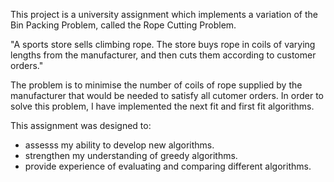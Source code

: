 This project is a university assignment which implements a variation of the Bin Packing Problem, called the Rope Cutting Problem.

"A sports store sells climbing rope. The store buys rope in coils of varying lengths from the manufacturer, and then cuts them according to customer orders."

The problem is to minimise the number of coils of rope supplied by the manufacturer that would be needed to satisfy all cutomer orders. In order to solve this problem, I have implemented the next fit and first fit algorithms.  

This assignment was designed to:
- assesss my ability to develop new algorithms.
- strengthen my understanding of greedy algorithms.
- provide experience of evaluating and comparing different algorithms. 

